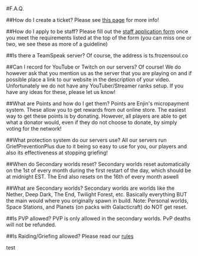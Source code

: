 #F.A.Q.

##How do I create a ticket?
Please see [this page](Knowledge_Base/Ticket_System.md) for more info!

##How do I apply to be staff?
Please fill out the [staff application form](http://frozensoul.enjin.com/staffapp) once you meet the requirements listed at the top of the form (you can miss one or two, we see these as more of a guideline)

##Is there a TeamSpeak server?
Of course, the address is ts.frozensoul.co

##Can I record for YouTube or Twitch on our servers?
Of course! We do however ask that you mention us as the server that you are playing on and if possible place a link to our website in the description of your video. Unfortunately we do not have any YouTuber/Streamer ranks setup. If you have any ideas for these, please let us know!

##What are Points and how do I get them?
Points are Enjin's micropayment system. These allow you to get rewards from out online store. The easiest way to get these points is by donating. However, all players are able to get what a donator would, even if they do not choose to donate, by simply voting for the network!

##What protection system do our servers use?
All our servers run GriefPreventionPlus due to it being so easy to use for you, our players and also its effectiveness at stopping griefing!

##When do Secondary worlds reset?
Secondary worlds reset automatically on the 1st of every month during the first restart of the day, which should be at midnight EST.
The End also resets on the 16th of every month aswell

##What are Secondary worlds?
Secondary worlds are worlds like the Nether, Deep Dark, The End, Twilight Forest, etc.
Basically everything BUT the main would where you originally spawn in build.
Note: Personal worlds, Space Stations, and Planets (on packs with Galacticraft) do NOT get reset.

##Is PVP allowed?
PVP is only allowed in the secondary worlds. PvP deaths will not be refunded.

##Is Raiding/Griefing allowed?
Please read our [rules](http://frozensoul.enjin.com/forum/m/8362088/viewthread/19439546-rules)

test
